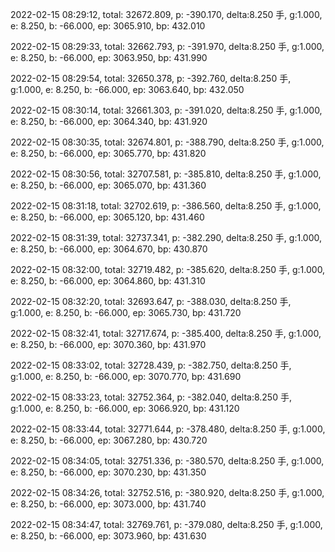 2022-02-15 08:29:12, total: 32672.809, p: -390.170, delta:8.250 手, g:1.000, e: 8.250, b: -66.000, ep: 3065.910, bp: 432.010

2022-02-15 08:29:33, total: 32662.793, p: -391.970, delta:8.250 手, g:1.000, e: 8.250, b: -66.000, ep: 3063.950, bp: 431.990

2022-02-15 08:29:54, total: 32650.378, p: -392.760, delta:8.250 手, g:1.000, e: 8.250, b: -66.000, ep: 3063.640, bp: 432.050

2022-02-15 08:30:14, total: 32661.303, p: -391.020, delta:8.250 手, g:1.000, e: 8.250, b: -66.000, ep: 3064.340, bp: 431.920

2022-02-15 08:30:35, total: 32674.801, p: -388.790, delta:8.250 手, g:1.000, e: 8.250, b: -66.000, ep: 3065.770, bp: 431.820

2022-02-15 08:30:56, total: 32707.581, p: -385.810, delta:8.250 手, g:1.000, e: 8.250, b: -66.000, ep: 3065.070, bp: 431.360

2022-02-15 08:31:18, total: 32702.619, p: -386.560, delta:8.250 手, g:1.000, e: 8.250, b: -66.000, ep: 3065.120, bp: 431.460

2022-02-15 08:31:39, total: 32737.341, p: -382.290, delta:8.250 手, g:1.000, e: 8.250, b: -66.000, ep: 3064.670, bp: 430.870

2022-02-15 08:32:00, total: 32719.482, p: -385.620, delta:8.250 手, g:1.000, e: 8.250, b: -66.000, ep: 3064.860, bp: 431.310

2022-02-15 08:32:20, total: 32693.647, p: -388.030, delta:8.250 手, g:1.000, e: 8.250, b: -66.000, ep: 3065.730, bp: 431.720

2022-02-15 08:32:41, total: 32717.674, p: -385.400, delta:8.250 手, g:1.000, e: 8.250, b: -66.000, ep: 3070.360, bp: 431.970

2022-02-15 08:33:02, total: 32728.439, p: -382.750, delta:8.250 手, g:1.000, e: 8.250, b: -66.000, ep: 3070.770, bp: 431.690

2022-02-15 08:33:23, total: 32752.364, p: -382.040, delta:8.250 手, g:1.000, e: 8.250, b: -66.000, ep: 3066.920, bp: 431.120

2022-02-15 08:33:44, total: 32771.644, p: -378.480, delta:8.250 手, g:1.000, e: 8.250, b: -66.000, ep: 3067.280, bp: 430.720

2022-02-15 08:34:05, total: 32751.336, p: -380.570, delta:8.250 手, g:1.000, e: 8.250, b: -66.000, ep: 3070.230, bp: 431.350

2022-02-15 08:34:26, total: 32752.516, p: -380.920, delta:8.250 手, g:1.000, e: 8.250, b: -66.000, ep: 3073.000, bp: 431.740

2022-02-15 08:34:47, total: 32769.761, p: -379.080, delta:8.250 手, g:1.000, e: 8.250, b: -66.000, ep: 3073.960, bp: 431.630